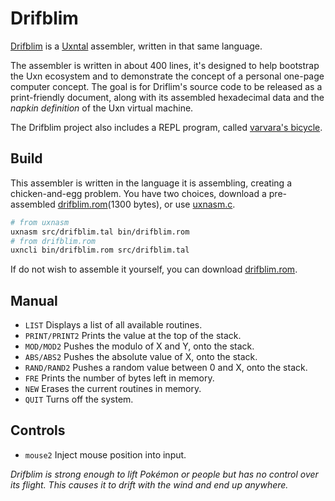 # Drifblim

[Drifblim](https://wiki.xxiivv.com/drifblim) is a [Uxntal](https://wiki.xxiivv.com/site/uxntal.html) assembler, written in that same language.

The assembler is written in about 400 lines, it's designed to help bootstrap the Uxn ecosystem and to demonstrate the concept of a personal one-page computer concept. The goal is for Driflim's source code to be released as a print-friendly document, along with its assembled hexadecimal data and the _napkin definition_ of the Uxn virtual machine.

The Drifblim project also includes a REPL program, called [varvara's bicycle](https://wiki.xxiivv.com/bicycle).

## Build

This assembler is written in the language it is assembling, creating a chicken-and-egg problem. You have two choices, download a pre-assembled [drifblim.rom](https://rabbits.srht.site/drifblim/drifblim.rom)(1300 bytes), or use [uxnasm.c](https://git.sr.ht/~rabbits/uxn/tree/main/item/src/uxnasm.c).

```sh
# from uxnasm
uxnasm src/drifblim.tal bin/drifblim.rom
# from drifblim.rom
uxncli bin/drifblim.rom src/drifblim.tal
```

If do not wish to assemble it yourself, you can download [drifblim.rom](https://rabbits.srht.site/drifblim/drifblim.rom).

## Manual

- `LIST` Displays a list of all available routines.
- `PRINT/PRINT2` Prints the value at the top of the stack.
- `MOD/MOD2` Pushes the modulo of X and Y, onto the stack.
- `ABS/ABS2` Pushes the absolute value of X, onto the stack.
- `RAND/RAND2` Pushes a random value between 0 and X, onto the stack.
- `FRE` Prints the number of bytes left in memory.
- `NEW` Erases the current routines in memory.
- `QUIT` Turns off the system.

## Controls

- `mouse2` Inject mouse position into input.

_Drifblim is strong enough to lift Pokémon or people but has no control over its flight. This causes it to drift with the wind and end up anywhere._
